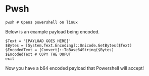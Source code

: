 # Pwsh
```
pwsh # Opens powershell on linux
```
Below is an example payload being encoded. 
```
$Text = '[PAYLOAD GOES HERE]'
$Bytes = [System.Text.Encoding]::Unicode.GetBytes($Text)
$EncodedText = [Convert]::ToBase64String($Bytes)
$EncodedText # COPY THE OUPUT
exit
```
Now you have a b64 encoded payload that Powershell will accept!
